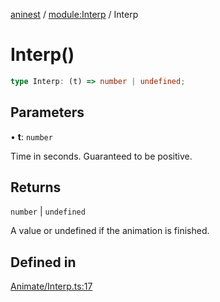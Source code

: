 [aninest](../../index.md) / [module:Interp](../index.md) / Interp

# Interp()

```ts
type Interp: (t) => number | undefined;
```

## Parameters

• **t**: `number`

Time in seconds. Guaranteed to be positive.

## Returns

`number` \| `undefined`

A value or undefined if the animation is finished.

## Defined in

[Animate/Interp.ts:17](https://github.com/zphrs/aninest/blob/0970e35cce1ccab01b8ce4df8a59f00baff5cfda/core/src/Animate/Interp.ts#L17)

